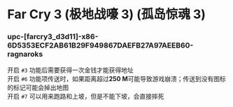 # Far Cry 3 (极地战嚎 3) (孤岛惊魂 3)

### upc-[farcry3_d3d11]-x86-6D5353ECF2AB61B29F949867DAEFB27A97AEEB60-ragnaroks
开启 `#3` 功能后需要获得一次金钱才能获得地址  
开启 `#6` 功能项传送时，如果距离超过**250 M**可能导致游戏崩溃；传送到没有图标的标记可能会掉出地图  
开启 `#7` 可以用来跑路和上坡，但是不能下坡，会直接摔死  